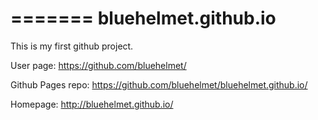 =======
bluehelmet.github.io
====================

This is my first github project.

User page: https://github.com/bluehelmet/

Github Pages repo: https://github.com/bluehelmet/bluehelmet.github.io/

Homepage: http://bluehelmet.github.io/
